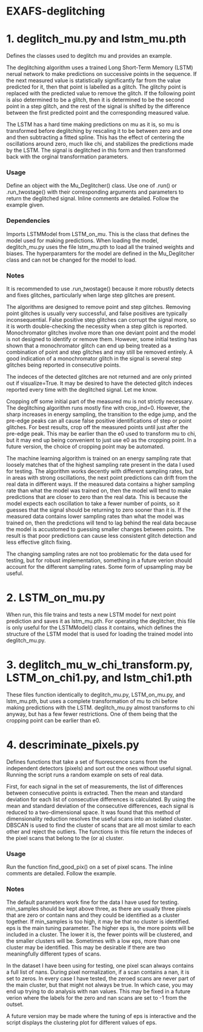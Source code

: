 # EXAFS-deglitching

# 1. deglitch_mu.py and lstm_mu.pth

Defines the classes used to deglitch mu and provides an example.  

The deglitching algorithm uses a trained Long Short-Term Memory (LSTM) nerual network to make predictions on successive points in the sequence. If the next measured value is statistically significantly far from the value predicted for it, then that point is labelled as a glitch. The glitchy point is replaced with the predicted value to remove the glitch. If the following point is also determined to be a glitch, then it is determined to be the second point in a step glitch, and the rest of the signal is shifted by the difference between the first predicted point and the corresponding measured value.

The LSTM has a hard time making predictions on mu as it is, so mu is transformed before deglitching by rescaling it to be between zero and one and then subtracting a fitted spline. This has the effect of centering the oscillations around zero, much like chi, and stabilizes the predictions made by the LSTM. The signal is deglitched in this form and then transformed back with the orginal transformation parameters.

### Usage

Define an object with the Mu_Deglitcher() class. Use one of .run() or .run_twostage() with their corresponding arguments and parameters to return the deglitched signal. Inline comments are detailed. Follow the example given.

### Dependencies

Imports LSTMModel from LSTM_on_mu. This is the class that defines the model used for making predictions. When loading the model, deglitch_mu.py uses the file lstm_mu.pth to load all the trained weights and biases. The hyperparamters for the model are defined in the Mu_Deglitcher class and can not be changed for the model to load. 

### Notes

It is recommended to use .run_twostage() because it more robustly detects and fixes glitches, particularly when large step glitches are present.

The algorithms are designed to remove point and step glitches. Removing point glitches is usually very successful, and false positives are typically inconsequential. False positive step glitches can corrupt the signal more, so it is worth double-checking the necessity when a step glitch is reported. Monochromator glitches involve more than one deviant point and the model is not designed to identify or remove them. However, some initial testing has shown that a monochromator glitch can end up being treated as a combination of point and step glitches and may still be removed entirely. A good indication of a monochromator glitch in the signal is several step glitches being reported in consecutive points. 

The indeces of the detected glitches are not returned and are only printed out if visualize=True. It may be desired to have the detected glitch indeces reported every time with the deglitched signal. Let me know.

Cropping off some initial part of the measured mu is not strictly necessary. The deglitching algorithm runs mostly fine with crop_ind=0. However, the sharp increases in energy sampling, the transition to the edge jump, and the pre-edge peaks can all cause false positive identifications of step or point glitches. For best results, crop off the measured points until just after the pre-edge peak. This may be earlier than the e0 used to transform mu to chi, but it may end up being convenient to just use e0 as the cropping point. In a future version, the choice of cropping point may be automated.

The machine learning algorithm is trained on an energy sampling rate that loosely matches that of the highest sampling rate present in the data I used for testing. The algorithm works decently with different sampling rates, but in areas with strong oscillations, the next point predictions can drift from the real data in different ways. If the measured data contains a higher sampling rate than what the model was trained on, then the model will tend to make predictions that are closer to zero than the real data. This is because the model expects each oscillation to take a fewer number of points, so it guesses that the signal should be returning to zero sooner than it is. If the measured data contains lower sampling rates than what the model was trained on, then the predictions will tend to lag behind the real data because the model is accustomed to guessing smaller changes between points. The result is that poor predictions can cause less consistent glitch detection and less effective glitch fixing.

The changing sampling rates are not too problematic for the data used for testing, but for robust implementation, something in a future verion should account for the different sampling rates. Some form of upsampling may be useful.

# 2. LSTM_on_mu.py

When run, this file trains and tests a new LSTM model for next point prediction and saves it as lstm_mu.pth. For operating the deglitcher, this file is only useful for the LSTMModel() class it contains, which defines the structure of the LSTM model that is used for loading the trained model into deglitch_mu.py.


# 3. deglitch_mu_w_chi_transform.py, LSTM_on_chi1.py, and lstm_chi1.pth

These files function identically to deglitch_mu.py, LSTM_on_mu.py, and lstm_mu.pth, but uses a complete transformation of mu to chi before making predictions with the LSTM. deglitch_mu.py almost transforms to chi anyway, but has a few fewer restrictions. One of them being that the cropping point can be earlier than e0.


# 4. descriminate_pixels.py

Defines functions that take a set of fluorescence scans from the independent detectors (pixels) and sort out the ones without useful signal. Running the script runs a random example on sets of real data.

First, for each signal in the set of measurements, the list of differences between consecutive points is extracted. Then the mean and standard deviation for each list of consecutive differences is calculated. By using the mean and standard deviation of the consecutive differences, each signal is reduced to a two-dimensional space. It was found that this method of dimensionality reduction resolves the useful scans into an isolated cluster. DBSCAN is used to find the cluster of scans that are all most similar to each other and reject the outliers. The functions in this file return the indeces of the pixel scans that belong to the (or a) cluster.

### Usage

Run the function find_good_pix() on a set of pixel scans. The inline comments are detailed. Follow the example.

### Notes

The default parameters work fine for the data I have used for testing. min_samples should be kept above three, as there are usually three pixels that are zero or contain nans and they could be identified as a cluster together. If min_samples is too high, it may be that no cluster is identified. eps is the main tuning parameter. The higher eps is, the more points will be included in a cluster. The lower it is, the fewer points will be clustered, and the smaller clusters will be. Sometimes with a low eps, more than one cluster may be identified. This may be desirable if there are two meaningfully different types of scans. 

In the dataset I have been using for testing, one pixel scan always contains a full list of nans. During pixel normalization, if a scan contains a nan, it is set to zeros. In every case I have tested, the zeroed scans are never part of the main cluster, but that might not always be true. In which case, you may end up trying to do analysis with nan values. This may be fixed in a future verion where the labels for the zero and nan scans are set to -1 from the outset. 

A future version may be made where the tuning of eps is interactive and the script displays the clustering plot for different values of eps.
